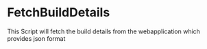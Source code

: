 # FetchBuildDetails
This Script will fetch the build details from the webapplication which provides json format
